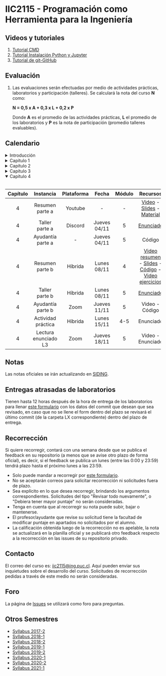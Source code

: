# IIC2115 - Programación como Herramienta para la Ingeniería

## Videos y tutoriales

1. [Tutorial CMD](https://www.youtube.com/watch?v=qgFmMU6Pukc) 
1. [Tutorial Instalación Python y Jupyter](https://www.youtube.com/watch?v=FxHoi_ZRV4s) 
1. [Tutorial de git-GitHub](https://youtu.be/4WTjx_Rw65A)



## Evaluación

1. Las evaluaciones serán efectuadas por medio de actividades prácticas, laboratorios y participación (talleres). Se calculará la nota del curso **N** como:

    **N = 0,5 x A + 0,3 x L + 0,2 x P**

    Donde **A** es el promedio de las actividades prácticas, **L** el promedio de los laboratorios y **P** es la nota de participación (promedio talleres evaluables).


## Calendario 
<details>
<summary>Introducción</summary>
<br>

| Capítulo |	Instancia             | Plataforma | Fecha         | Módulo | Recursos |
| :-:      | :-:                     | :-:        | :-:           | :-:    | :-:      |
| -        | Introducción            |  Zoom      | Lunes 16/08   | 4      | [Video](https://youtu.be/RC7LoZ0vef4) - [Slides](../../blob/main/Material%20de%20clases/Introducción.pdf) |
| -        | Ayudantía introductoria |  Zoom      | Jueves 19/08  | 5      | [Video](https://youtu.be/rAsvolgqnxs) |
</details>
   
<details>
<summary>Capítulo 1</summary>
<br>

| Capítulo |	Instancia     | Plataforma | Fecha        | Módulo | Recursos |
| :-:      | :-:             | :-:        | :-:          | :-:    | :-:      |
| 1        | Resumen parte a |  Zoom    | Lunes 23/08  | 4      | [Video](https://youtu.be/o3HpASUOtEg) - [Slides](../../blob/main/Material%20de%20clases/Capítulo%201/Parte%20a/Slides/01%20-%20Fundamentos%20de%20OOP.pdf) - [Material](../../tree/main/Material%20de%20clases/Capítulo%201/Parte%20a) |
| 1        | Taller T1a      |  Discord   | Lunes 23/08  | 5      | [Enunciado](../../blob/main/Talleres/T1a/T1a.pdf) |
| 1        | Ayudantía T1a   |  Zoom      | Jueves 26/08 | 5      | [Video](https://youtu.be/1ehYI45-JWA) - [Slides](../../tree/main/Ayudant%C3%ADas/T1a/Ayudantia%20T1a.pdf) - [Código](../../tree/main/Ayudant%C3%ADas/T1a/Ayudantía%20T1a.ipynb) |
| 1        | Resumen parte b |  Zoom      | Lunes 30/08  | 4      | [Video](https://youtu.be/V-C5Lupjoys) - [Slides](../../blob/main/Material%20de%20clases/Capítulo%201/Parte%20b/Slides/01%20-%20Estructuras%20de%20datos%20básicas.pdf) - [Material](../../tree/main/Material%20de%20clases/Capítulo%201/Parte%20b) |
| 1        | Taller T1b      |  Discord   | Lunes 30/08  | 5      | [Enunciado](../../blob/main/Talleres/T1b/T1b.pdf) |
| 1        | Ayudantía T1b   |  Zoom      | Jueves 02/09 | 5      | [Video](https://youtu.be/rXF0UU6haPg) - [Código](../../blob/main/Ayudant%C3%ADas/T1b/Ayudant%C3%ADa%20T1b.ipynb) |
| 1        | Actividad 1     |  Discord   | Lunes 06/09  | 4-5    | [Enunciado](../../blob/main/Actividades%20Prácticas/A1/A1.pdf) |
</details>


<details>
<summary>Capítulo 2</summary>
<br>
   
| Capítulo |	Instancia          | Plataforma | Fecha        | Módulo | Recursos |
| :-:      | :-:                  | :-:        | :-:          | :-:    | :-:      |
| 2        | Resumen parte a      |  Zoom      | Lunes 13/09  | 4      | [Video](https://youtu.be/-DwLCdguUwQ) - [Slides](../../blob/main/Material%20de%20clases/Capítulo%202/Parte%20a/Slides/01%20-%20Estructuras%20de%20datos%20avanzadas.pdf) - [Material](../../tree/main/Material%20de%20clases/Cap%C3%ADtulo%202/Parte%20a) |
| 2        | Taller parte a       |  Discord   | Lunes 13/09  | 5      | [Enunciado](../../blob/main/Talleres/T2a/T2a.pdf) |
| 2        | Ayudantía parte a    |  Zoom      | Jueves 16/09 | 5      | [Video](https://youtu.be/qwBlPo2TJDQ) - [Código](https://github.com/IIC2115/Syllabus/blob/main/Ayudant%C3%ADas/T2a/Ayudant%C3%ADa%20T2a.ipynb) |
| 2        | Resumen parte b      |  Zoom      | Lunes 20/09  | 4      | [Video](https://youtu.be/qcD1piX0bCg) - [Slides](../../blob/main/Material%20de%20clases/Capítulo%202/Parte%20b/Slides/01%20-%20Técnicas%20y%20Algoritmos.pdf) - [Material](../../tree/main/Material%20de%20clases/Cap%C3%ADtulo%202/Parte%20b) |
| 2        | Taller parte b       |  Discord   | Lunes 20/09  | 5      | [Enunciado](../../blob/main/Talleres/T2b/T2b.pdf) |
| 2        | Ayudantía parte b    |  Zoom      | Jueves 23/09 | 5      | [Video](https://youtu.be/7k26wATkaP4) - [Código](https://github.com/IIC2115/Syllabus/blob/main/Ayudant%C3%ADas/T2b/Ayudant%C3%ADa%20T2b.ipynb) |
| 2        | Actividad práctica   |  Discord   | Lunes 27/09  | 4-5    | [Enunciado](../../blob/main/Actividades%20Prácticas/A2/A2.pdf) |
| 2        | Lectura enunciado L1 |  Zoom      | Jueves 30/09 | 5      | [Video](https://youtu.be/HUCHMV3LwYk) - [Enunciado](../../blob/main/Laboratorios/L1/L1.pdf) |

</details>

<details>
<summary>Capítulo 3</summary>
<br>
   
| Capítulo |	Instancia          | Plataforma | Fecha        | Módulo | Recursos |
| :-:      | :-:                  | :-:        | :-:          | :-:    | :-:      |
| 3        | Resumen parte a      |  Zoom      | Lunes 04/10 | 4      | [Sesión materia](https://youtu.be/wR_o-_U7bCY) - [Sesión ejercicios](https://youtu.be/-rr-5M2Cct8)- [Slides](../../blob/main/Material%20de%20clases/Capítulo%203/Parte%20a/Slides/01%20-%20Bases%20de%20datos%20relacionales.pdf) - [Material](../../tree/main/Material%20de%20clases/Capítulo%203/Parte%20a) |
| 3        | Taller parte a       |  Discord   | Lunes 04/10  | 5      | [Enunciado](../../blob/main/Talleres/T3a/T3a.pdf) |
| 3        | Ayudantía parte a    |  Zoom      | Jueves 07/10 | 5      | [Video](https://youtu.be/O3wW2yHqaWc) - [Slides](https://github.com/IIC2115/Syllabus/blob/main/Ayudant%C3%ADas/T3a/Ayudant%C3%ADa%20T3a.pdf) - [Código](https://github.com/IIC2115/Syllabus/blob/main/Ayudant%C3%ADas/T3a/Ayudantia.ipynb) |
| 3        | Resumen parte b      |  Youtube   |              | -      | [Video](https://youtu.be/QU3c1winhzk) - [Slides](../../blob/main/Material%20de%20clases/Capítulo%203/Parte%20b/Slides/01%20-%20Consultas%20en%20SQL.pdf) - [Material](../../blob/main/Material%20de%20clases/Capítulo%203/Parte%20b/01%20-%20Consultas%20sobre%20bases%20de%20datos%20relacionales.ipynb) |
| 3        | Ejercicios parte b   |  Youtube   |              | -      | [Video](https://youtu.be/aqkHNvBtzPE) - [Código](../../tree/main/Material%20de%20clases/Capítulo%203/Parte%20b/Ejemplos) |
| 3        | Taller parte b       |  Discord   | Jueves 14/10 | 5      | [Enunciado](../../blob/main/Talleres/T3b/T3b.pdf) |
| 3        | Ayudantía parte b    |  -         |              | -      | Código |
| -        | Semana receso        |  -         | -            | -      | - |
| 3        | Actividad práctica   |  Discord   | Lunes 25/10  | 4-5    | [Enunciado](../../blob/main/Actividades%20Prácticas/A3/A3.pdf) |
| 3        | Lectura Enunciado L2 | Zoom       | Jueves 28/10 | 5      | [Video](https://youtu.be/NSbtzwGJKE8) - [Enunciado](../../blob/main/Laboratorios/L2/L2.pdf) |

</details>

<details open>
<summary>Capítulo 4</summary>
<br>
   
| Capítulo |	Instancia          | Plataforma | Fecha        | Módulo | Recursos |
| :-:      | :-:                  | :-:        | :-:          | :-:    | :-:      |
| 4        | Resumen parte a      |  Youtube   | -            | -      | [Video](https://youtu.be/wzNrd-3q65s) - [Slides](../../blob/main/Material%20de%20clases/Capítulo%204/Parte%20a/Slides/01%20-%20Exploración%2C%20limpieza%20y%20depuración%20de%20datos.pdf) - [Material](../../tree/main/Material%20de%20clases/Capítulo%204/Parte%20a) |
| 4        | Taller parte a       |  Discord   | Jueves 04/11 | 5      | [Enunciado](../../blob/main/Talleres/T4a/T4a.pdf) |
| 4        | Ayudantía parte a    |  -         | Jueves 04/11 | 5      | Código |
| 4        | Resumen parte b      |  Híbrida   | Lunes 08/11  | 4      | [Video resumen](https://youtu.be/jDaeLLpY7FU) - [Slides](../../blob/main/Material%20de%20clases/Capítulo%204/Parte%20b/Slides/01%20-%20Modelos%20predictivos%20con%20ML.pdf) - [Código](../../tree/main/Material%20de%20clases/Capítulo%204/Parte%20b) - [Video ejercicios](https://youtu.be/S4a-Xk354l8) |
| 4        | Taller parte b       |  Híbrida   | Lunes 08/11  | 5      | [Enunciado](../../blob/main/Talleres/T4b/T4b.pdf) |
| 4        | Ayudantía parte b    |  Zoom      | Jueves 11/11 | 5      | Video - Código |
| 4        | Actividad práctica   |  Híbrida   | Lunes 15/11  | 4-5    | Enunciado |
| 4        | Lectura enunciado L3 |  Zoom      | Jueves 18/11 | 5      | Video - Enunciado |

</details>

<!--

<details>
<summary>Capítulo 5</summary>
<br>
   
| Capítulo |	Instancia          | Plataforma | Fecha        | Módulo | Recursos |
| :-:      | :-:                  | :-:        | :-:          | :-:    | :-:      |
| 4        | Lectura enunciado L2 |  Zoom      | Jueves 17/06 | 5      | [Video](https://youtu.be/XuoEn7_wRZI) - [Enunciado](../../blob/main/Laboratorios/L2/L2.pdf) |
| 5        | Resumen parte a y b (hasta 1:46:33)  |  Youtube   | -            | -      | [Video](https://youtu.be/NDnJn9QxKO8) - [Código a](../../tree/main/Material%20de%20clases/Capítulo%205/Parte%20a) - [Código b](../../tree/main/Material%20de%20clases/Capítulo%205/Parte%20b)|
| -        | Feriado       |  -   | Lunes 21/05  | -      | - |
| -        | Feriado     |  -      | Jueves 24/06 | -      | -  |
| -        | Feriado              |  -         | Lunes 28/06  | -      | - |
| 5        | Ayudantía preparación A5    |  Zoom      | Jueves 01/07 | 5      | [Video](https://youtu.be/1IafpcV-9YI) - [Enunciado](https://github.com/IIC2115/Syllabus/blob/main/Ayudant%C3%ADas/T5/Enunciado_Ay_C5.pdf) - [Código](https://github.com/IIC2115/Syllabus/blob/main/Ayudant%C3%ADas/T5/Ay_C5.ipynb) |
| 5        | Actividad práctica   |  Discord   | Lunes 05/07  | 4-5    | [Enunciado](https://github.com/IIC2115/Syllabus/blob/main/Actividades%20Pr%C3%A1cticas/A5/A5.pdf) |
| 4        | Entrega L2           | -          | Viernes 16/07 | -      |           |


</details>
-->

## Notas
Las notas oficiales se irán actualizando en [SIDING](https://www.ing.uc.cl/#SIDING).


## Entregas atrasadas de laboratorios
Tienen hasta 12 horas después de la hora de entrega de los laboratorios para llenar [este formulario](https://docs.google.com/forms/d/1no0BQIlv5ET1iAvhJAw8lqec1CX-VE6IQz71t4CQyr0/edit) con los datos del commit que desean que sea revisado, en caso que no se llene el form dentro del plazo se revisará el último commit (de la carpeta LX correspondiente) dentro del plazo de entrega.


## Recorrección

Si quiere recorregir, contará con una semana desde que se publica el feedback en su repositorio (a menos que se avise otro plazo de forma oficial), es decir, si el feedback se publica un lunes (entre las 0:00 y 23:59) tendrá plazo hasta el próximo lunes a las 23:59.
* Solo puede mandar a recorregir por [este formulario](https://docs.google.com/forms/d/1i1peDx2b5F5CyQd5SGgA2eaBBxkE0_3KXkbeJtPdbJg).
* No se aceptarán correos para solicitar recorrección ni solicitudes fuera de plazo.
* Sea explícito en lo que desea recorregir, brindando los argumentos correspondientes. Solicitudes del tipo "Revisar todo nuevamente", o "Debiera tener mayor puntaje" no serán consideradas.
* Tenga en cuenta que al recorregir su nota puede subir, bajar o mantenerse.
* El profesor/ayudante que revise su solicitud tiene la facultad de modificar puntaje en apartados no solicitados por el alumno. 
* La calificación obtenida luego de la recorrección no es apelable, la nota se actualizará en la planilla oficial y se publicará otro feedback respecto a la recorrección en las issues de su repositorio privado.

## Contacto

El correo del curso es: iic2115@ing.puc.cl. Aquí pueden enviar sus inquietudes sobre el desarrollo del curso. Solicitudes de recorrección pedidas a través de este medio no serán consideradas.

## Foro

La página de [Issues](../../issues) se utilizará como foro para preguntas.

## Otros Semestres

* [Syllabus 2017-2](https://github.com/IIC2115/Syllabus-2017-2)
* [Syllabus 2018-1](https://github.com/IIC2115/Syllabus-2018-1)
* [Syllabus 2018-2](https://github.com/IIC2115/Syllabus-2018-2)
* [Syllabus 2019-1](https://github.com/IIC2115/Syllabus-2019-1)
* [Syllabus 2019-2](https://github.com/IIC2115/Syllabus-2019-2)
* [Syllabus 2020-1](https://github.com/IIC2115/Syllabus-2020-1)
* [Syllabus 2020-2](https://github.com/IIC2115/Syllabus-2020-2)
* [Syllabus 2021-1](https://github.com/IIC2115/Syllabus-2021-1)

